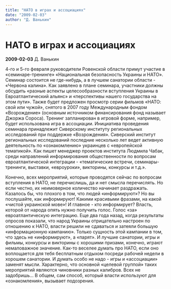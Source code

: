 ```yaml
---
title: "НАТО в играх и ассоциациях"
date: "2009-02-03"
author: "Д. Ванькин"
---
```


# НАТО в играх и ассоциациях

**2009-02-03** Д. Ванькин

4-го и 5-го февраля руководители Ровенской области примут участие в «семинаре-тренинге» «Национальная безопасность Украины и НАТО». Семинар состоится не где-нибудь, а в лучшем санатории области - «Червона калина». Как заявлено в плане семинара, участники должны обсудить «разные аспекты целесообразности вступления Украины в Евроатлантический альянс» и «перспективы нашего государства на этом пути». Также будет предложен просмотр серии фильмов «НАТО: свой или чужой», снятого в 2007 году Международным фондом «Возрождение» (основным источником финансирования фонд называет Джоржа Сороса). Тренинг запланирован в игровой форме, например, будет использована игра в ассоциации. Инициатива проведения семинара принадлежит Сиверскому институту региональных исследований при поддержке «Возрождения». Сиверский институт региональных исследований последние несколько лет ведет активную деятельность по «ознакомлению» украинцев с «европейской тематикой». Как пишет менеджер проектов института Людмила Чабак, среди направлений информирования общественности по вопросам евроатлантической интеграции - «тематические встречи, семинары-тренинги, выставки, «евроуроки», викторины, конкурсы и т.д.».

Конечно, всех мероприятий, которые проводятся сейчас по вопросам вступления в НАТО, не перечислишь, да и нет смысла перечислять. Но если честно, их неимоверное количество начинает раздражать. Казалось бы, что плохого в том, что людей «информируют»? Но вы послушайте, как информируют! Какими красивыми фразами, на какой «чистой украинской мове»! И главное - кто информирует? Власть, которой от народа опять нужно получить голос. Голос «за» евроатлантическую интеграцию. Еще два года назад, когда результаты опросов показали, что народ Украины отрицательно настроен по отношению к НАТО, власти решили не сдаваться и затеяли большую «информационную кампанию». Только сущность этой кампании в том, что здесь не «информируют», а «парят». И лучшие санатории, игры и фильмы, конкурсы и викторины с хорошими призами, конечно, играют немаловажное значение. Как-то веселее думать про НАТО, если оно воплощается для тебя бесплатным отдыхом посреди рабочей недели в хорошем санатории. И думать особо не надо - игры и «ассоциации» заменят мысли. Характерно, что основной «целевой группой» таких мероприятий являются чиновники разных калибров. Всех не задобришь... В общем, сам способ, который власти используют для «ознакомления», вызывает подозрения.